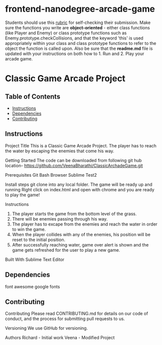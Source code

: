 frontend-nanodegree-arcade-game
===============================

Students should use this [rubric](https://review.udacity.com/#!/projects/2696458597/rubric) for self-checking their submission. Make sure the functions you write are **object-oriented** - either class functions (like Player and Enemy) or class prototype functions such as Enemy.prototype.checkCollisions, and that the keyword 'this' is used appropriately within your class and class prototype functions to refer to the object the function is called upon. Also be sure that the **readme.md** file is updated with your instructions on both how to 1. Run and 2. Play your arcade game.

# Classic Game Arcade Project

## Table of Contents

* [Instructions](#instructions)
* [Dependencies](#Dependencies)
* [Contributing](#contributing)

## Instructions

Project Title
This is a Classic Game Arcade Project. The player has to reach the water by escaping the enemies that come his way.

Getting Started
The code can be downloaded from following git hub location-
https://github.com/VeenaBharathi/ClassicArchadeGame.git

Prerequisites
Git Bash
Browser
Sublime Test2

Install steps
git clone <above repository> into any local folder.
The game will be ready up and running
Right click on index.html and open with chrome and you are ready to play the game!

Instructions
1. The player starts the game from the bottom level of the grass.
2. There will be enemies passing through his way.
3. The player has to excape from the enemies and reach the water in order to win the game.
4. When the player collides with any of the enemies, his position will be reset to the initial position.
5. After successfully reaching water, game over alert is shown and the game gets refreshed for the user to play a new game.

Built With
Sublime Text Editor

## Dependencies
font awesome
google fonts

## Contributing

Contributing
Please read CONTRIBUTING.md for details on our code of conduct, and the process for submitting pull requests to us.

Versioning
We use GitHub for versioning.

Authors
Richard - Initial work
Veena - Modified Project

